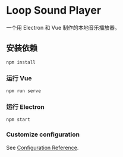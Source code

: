 # Loop Sound Player

一个用 Electron 和 Vue 制作的本地音乐播放器。

## 安装依赖
```
npm install
```

### 运行 Vue
```
npm run serve
```

### 运行 Electron
```
npm start
```



### Customize configuration
See [Configuration Reference](https://cli.vuejs.org/config/).
